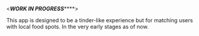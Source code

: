 <*********WORK IN PROGRESS*************>

This app is designed to be a tinder-like experience but for matching users with local food spots.
In the very early stages as of now.
